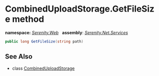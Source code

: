 # CombinedUploadStorage.GetFileSize method
**namespace:** *[Serenity.Web](../../README.md#serenity.web-namespace)*   **assembly**: *[Serenity.Net.Services](../../README.md)*

```csharp
public long GetFileSize(string path)
```

## See Also

* class [CombinedUploadStorage](../CombinedUploadStorage.md)